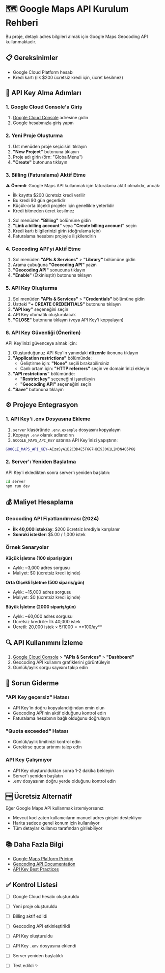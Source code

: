 # 🗺️ Google Maps API Kurulum Rehberi

Bu proje, detaylı adres bilgileri almak için Google Maps Geocoding API kullanmaktadır.

## 📋 Gereksinimler

- Google Cloud Platform hesabı
- Kredi kartı (ilk $200 ücretsiz kredi için, ücret kesilmez)

## 🔑 API Key Alma Adımları

### 1. Google Cloud Console'a Giriş

1. [Google Cloud Console](https://console.cloud.google.com) adresine gidin
2. Google hesabınızla giriş yapın

### 2. Yeni Proje Oluşturma

1. Üst menüden proje seçicisini tıklayın
2. **"New Project"** butonuna tıklayın
3. Proje adı girin (örn: "GlobalMenu")
4. **"Create"** butonuna tıklayın

### 3. Billing (Faturalama) Aktif Etme

⚠️ **Önemli**: Google Maps API kullanmak için faturalama aktif olmalıdır, ancak:
- İlk kayıtta $200 ücretsiz kredi verilir
- Bu kredi 90 gün geçerlidir
- Küçük-orta ölçekli projeler için genellikle yeterlidir
- Kredi bitmeden ücret kesilmez

1. Sol menüden **"Billing"** bölümüne gidin
2. **"Link a billing account"** veya **"Create billing account"** seçin
3. Kredi kartı bilgilerinizi girin (doğrulama için)
4. Faturalama hesabını projeyle ilişkilendirin

### 4. Geocoding API'yi Aktif Etme

1. Sol menüden **"APIs & Services"** > **"Library"** bölümüne gidin
2. Arama çubuğuna **"Geocoding API"** yazın
3. **"Geocoding API"** sonucuna tıklayın
4. **"Enable"** (Etkinleştir) butonuna tıklayın

### 5. API Key Oluşturma

1. Sol menüden **"APIs & Services"** > **"Credentials"** bölümüne gidin
2. Üstteki **"+ CREATE CREDENTIALS"** butonuna tıklayın
3. **"API key"** seçeneğini seçin
4. API Key otomatik oluşturulacak
5. **"CLOSE"** butonuna tıklayın (veya API Key'i kopyalayın)

### 6. API Key Güvenliği (Önerilen)

API Key'inizi güvenceye almak için:

1. Oluşturduğunuz API Key'in yanındaki **düzenle** ikonuna tıklayın
2. **"Application restrictions"** bölümünde:
   - Geliştirme için: **"None"** seçili bırakabilirsiniz
   - Canlı ortam için: **"HTTP referrers"** seçin ve domain'inizi ekleyin
3. **"API restrictions"** bölümünde:
   - **"Restrict key"** seçeneğini işaretleyin
   - **"Geocoding API"** seçeneğini seçin
4. **"Save"** butonuna tıklayın

## ⚙️ Projeye Entegrasyon

### 1. API Key'i .env Dosyasına Ekleme

1. `server` klasöründe `.env.example` dosyasını kopyalayın
2. Kopyayı `.env` olarak adlandırın
3. `GOOGLE_MAPS_API_KEY` satırına API Key'inizi yapıştırın:

```bash
GOOGLE_MAPS_API_KEY=AIzaSyA1B2C3D4E5F6G7H8I9J0K1L2M3N4O5P6Q
```

### 2. Server'ı Yeniden Başlatma

API Key'i ekledikten sonra server'ı yeniden başlatın:

```bash
cd server
npm run dev
```

## 💰 Maliyet Hesaplama

### Geocoding API Fiyatlandırması (2024)

- **İlk 40,000 istek/ay**: $200 ücretsiz krediyle karşılanır
- **Sonraki istekler**: $5.00 / 1,000 istek

### Örnek Senaryolar

**Küçük İşletme (100 sipariş/gün)**
- Aylık: ~3,000 adres sorgusu
- Maliyet: $0 (ücretsiz kredi içinde)

**Orta Ölçekli İşletme (500 sipariş/gün)**
- Aylık: ~15,000 adres sorgusu
- Maliyet: $0 (ücretsiz kredi içinde)

**Büyük İşletme (2000 sipariş/gün)**
- Aylık: ~60,000 adres sorgusu
- Ücretsiz kredi ile: İlk 40,000 istek
- Ücretli: 20,000 istek × $5/1000 = **$100/ay**

## 🔍 API Kullanımını İzleme

1. [Google Cloud Console](https://console.cloud.google.com) > **"APIs & Services"** > **"Dashboard"**
2. Geocoding API kullanım grafiklerini görüntüleyin
3. Günlük/aylık sorgu sayısını takip edin

## 🚨 Sorun Giderme

### "API Key geçersiz" Hatası
- API Key'in doğru kopyalandığından emin olun
- Geocoding API'nin aktif olduğunu kontrol edin
- Faturalama hesabının bağlı olduğunu doğrulayın

### "Quota exceeded" Hatası
- Günlük/aylık limitinizi kontrol edin
- Gerekirse quota artırımı talep edin

### API Key Çalışmıyor
- API Key oluşturulduktan sonra 1-2 dakika bekleyin
- Server'ı yeniden başlatın
- .env dosyasının doğru yerde olduğunu kontrol edin

## 🆓 Ücretsiz Alternatif

Eğer Google Maps API kullanmak istemiyorsanız:
- Mevcut kod zaten kullanıcıların manuel adres girişini destekliyor
- Harita sadece genel konum için kullanılıyor
- Tüm detaylar kullanıcı tarafından girilebiliyor

## 📚 Daha Fazla Bilgi

- [Google Maps Platform Pricing](https://mapsplatform.google.com/pricing/)
- [Geocoding API Documentation](https://developers.google.com/maps/documentation/geocoding)
- [API Key Best Practices](https://developers.google.com/maps/api-security-best-practices)

## ✅ Kontrol Listesi

- [ ] Google Cloud hesabı oluşturuldu
- [ ] Yeni proje oluşturuldu
- [ ] Billing aktif edildi
- [ ] Geocoding API etkinleştirildi
- [ ] API Key oluşturuldu
- [ ] API Key `.env` dosyasına eklendi
- [ ] Server yeniden başlatıldı
- [ ] Test edildi ✨

